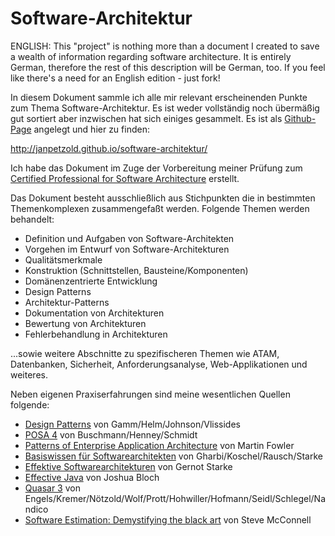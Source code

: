 Software-Architektur
====================

ENGLISH: This "project" is nothing more than a document I created to save a wealth of information regarding software architecture. It is entirely German, therefore the rest of this description will be German, too. If you feel like there's a need for an English edition - just fork!

In diesem Dokument sammle ich alle mir relevant erscheinenden Punkte zum Thema Software-Architektur. Es ist weder vollständig noch übermäßig gut sortiert aber inzwischen hat sich einiges gesammelt. Es ist als [Github-Page](http://pages.github.com/) angelegt und hier zu finden:

http://janpetzold.github.io/software-architektur/

Ich habe das Dokument im Zuge der Vorbereitung meiner Prüfung zum [Certified Professional for Software Architecture](http://www.isaqb.org/index.php?option=com_content&view=category&layout=blog&id=11&Itemid=8&lang=de) erstellt.

Das Dokument besteht ausschließlich aus Stichpunkten die in bestimmten Themenkomplexen zusammengefaßt werden. Folgende Themen werden behandelt:

* Definition und Aufgaben von Software-Architekten
* Vorgehen im Entwurf von Software-Architekturen
* Qualitätsmerkmale
* Konstruktion (Schnittstellen, Bausteine/Komponenten)
* Domänenzentrierte Entwicklung
* Design Patterns
* Architektur-Patterns
* Dokumentation von Architekturen
* Bewertung von Architekturen
* Fehlerbehandlung in Architekturen

...sowie weitere Abschnitte zu spezifischeren Themen wie ATAM, Datenbanken, Sicherheit, Anforderungsanalyse, Web-Applikationen und weiteres.

Neben eigenen Praxiserfahrungen sind meine wesentlichen Quellen folgende:

* [Design Patterns](www.amazon.com/Design-Patterns-Elements-Reusable-Object-Oriented/dp/0201633612) von Gamm/Helm/Johnson/Vlissides
* [POSA 4](http://www.amazon.com/Pattern-Oriented-Software-Architecture-Distributed-Computing/dp/0470059028) von Buschmann/Henney/Schmidt
* [Patterns of Enterprise Application Architecture](http://www.amazon.com/Patterns-Enterprise-Application-Architecture-Martin/dp/0321127420) von Martin Fowler
* [Basiswissen für Softwarearchitekten](http://www.amazon.com/Basiswissen-Softwarearchitekten-Weiterbildung-iSAQB-Standard-ebook) von Gharbi/Koschel/Rausch/Starke
* [Effektive Softwarearchitekturen](http://www.amazon.com/Effektive-Softwarearchitekturen-Gernot-Starke/dp/3446427287) von Gernot Starke
* [Effective Java](http://www.amazon.com/Effective-Java-2nd-Joshua-Bloch/dp/0321356683) von Joshua Bloch
* [Quasar 3](http://web.de.capgemini.com/doc/Quasar3/Quasar3_external_V1.1paper.pdf) von Engels/Kremer/Nötzold/Wolf/Prott/Hohwiller/Hofmann/Seidl/Schlegel/Nandico
* [Software Estimation: Demystifying the black art](https://www.microsoft.com/learning/en-us/book.aspx?id=2425) von Steve McConnell
